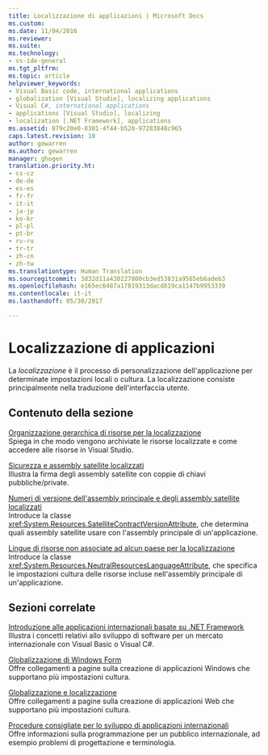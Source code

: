 ```yaml
---
title: Localizzazione di applicazioni | Microsoft Docs
ms.custom: 
ms.date: 11/04/2016
ms.reviewer: 
ms.suite: 
ms.technology:
- vs-ide-general
ms.tgt_pltfrm: 
ms.topic: article
helpviewer_keywords:
- Visual Basic code, international applications
- globalization [Visual Studio], localizing applications
- Visual C#, international applications
- applications [Visual Studio], localizing
- localization [.NET Framework], applications
ms.assetid: 879c20e0-8301-4f44-b520-97283848c965
caps.latest.revision: 10
author: gewarren
ms.author: gewarren
manager: ghogen
translation.priority.ht:
- cs-cz
- de-de
- es-es
- fr-fr
- it-it
- ja-jp
- ko-kr
- pl-pl
- pt-br
- ru-ru
- tr-tr
- zh-cn
- zh-tw
ms.translationtype: Human Translation
ms.sourcegitcommit: 3d32d11a430227800cb3ed53831a9565eb6adeb3
ms.openlocfilehash: e165ec6487a17819313dacd819ca1147b9953339
ms.contentlocale: it-it
ms.lasthandoff: 05/30/2017

---
```

# <a name="localizing-applications"></a>Localizzazione di applicazioni
La *localizzazione* è il processo di personalizzazione dell'applicazione per determinate impostazioni locali o cultura. La localizzazione consiste principalmente nella traduzione dell'interfaccia utente.  
  
## <a name="in-this-section"></a>Contenuto della sezione  
 [Organizzazione gerarchica di risorse per la localizzazione](../ide/hierarchical-organization-of-resources-for-localization.md)  
 Spiega in che modo vengono archiviate le risorse localizzate e come accedere alle risorse in Visual Studio.  
  
 [Sicurezza e assembly satellite localizzati](../ide/security-and-localized-satellite-assemblies.md)  
 Illustra la firma degli assembly satellite con coppie di chiavi pubbliche/private.  
  
 [Numeri di versione dell'assembly principale e degli assembly satellite localizzati](../ide/version-numbers-for-main-and-localized-satellite-assemblies.md)  
 Introduce la classe <xref:System.Resources.SatelliteContractVersionAttribute>, che determina quali assembly satellite usare con l'assembly principale di un'applicazione.  
  
 [Lingue di risorse non associate ad alcun paese per la localizzazione](../ide/neutral-resources-languages-for-localization.md)  
 Introduce la classe <xref:System.Resources.NeutralResourcesLanguageAttribute>, che specifica le impostazioni cultura delle risorse incluse nell'assembly principale di un'applicazione.  
  
## <a name="related-sections"></a>Sezioni correlate  
 [Introduzione alle applicazioni internazionali basate su .NET Framework](../ide/introduction-to-international-applications-based-on-the-dotnet-framework.md)  
 Illustra i concetti relativi allo sviluppo di software per un mercato internazionale con Visual Basic o Visual C#.  
  
 [Globalizzazione di Windows Form](/dotnet/framework/winforms/advanced/globalizing-windows-forms)  
 Offre collegamenti a pagine sulla creazione di applicazioni Windows che supportano più impostazioni cultura.  
  
 [Globalizzazione e localizzazione](http://msdn.microsoft.com/Library/8ef3838e-9d05-4236-9dd0-ceecff9df80d)  
 Offre collegamenti a pagine sulla creazione di applicazioni Web che supportano più impostazioni cultura.  
  
 [Procedure consigliate per lo sviluppo di applicazioni internazionali](http://msdn.microsoft.com/Library/f08169c7-aad8-4ec3-9a21-9ebd3b89986c)  
 Offre informazioni sulla programmazione per un pubblico internazionale, ad esempio problemi di progettazione e terminologia.
